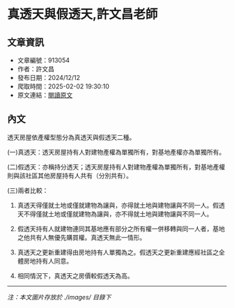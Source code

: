 # 真透天與假透天,許文昌老師

## 文章資訊
- 文章編號：913054
- 作者：許文昌
- 發布日期：2024/12/12
- 爬取時間：2025-02-02 19:30:10
- 原文連結：[閱讀原文](https://real-estate.get.com.tw/Columns/detail.aspx?no=913054)

## 內文
透天房屋依產權型態分為真透天與假透天二種。

(一)真透天：透天房屋持有人對建物產權為單獨所有，對基地產權亦為單獨所有。

(二)假透天：亦稱持分透天；透天房屋持有人對建物產權為單獨所有，對基地產權則與該社區其他房屋持有人共有（分別共有）。

(三)兩者比較：

1. 真透天得僅就土地或僅就建物為讓與，亦得就土地與建物讓與不同一人。假透天不得僅就土地或僅就建物為讓與，亦不得就土地與建物讓與不同一人。

2. 假透天持有人就建物連同其基地應有部分之所有權一併移轉與同一人者，基地之他共有人無優先購買權。真透天無此一情形。

3. 真透天之更新重建得由房地持有人單獨為之。假透天之更新重建應經社區之全體房地持有人同意。

4. 相同情況下，真透天之房價較假透天為高。

---
*注：本文圖片存放於 ./images/ 目錄下*

